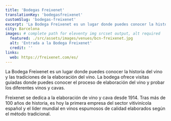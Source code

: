 ```yaml
---
title: 'Bodegas Freixenet'
translationKey: 'bodegasfreixenet'
customSlug: 'bodegas-freixenet'
excerpt: 'La Bodega Freixenet es un lugar donde puedes conocer la historia del vino y las tradiciones de la elaboración del vino.'
city: Barcelona
images: # complete path for eleventy img srcset output, alt required
  featured: ./src/assets/images/venues/bcn-freixenet.jpg
  alt: 'Entrada a la Bodega Freixenet'
  credit: ''
links:
  web: https://freixenet.com/es/
---
```


La Bodega Freixenet es un lugar donde puedes conocer la historia del vino y las tradiciones de la elaboración del vino. La bodega ofrece visitas guiadas donde puedes conocer el proceso de elaboración del vino y probar los diferentes vinos y cavas.

Freixenet se dedica a la elaboración de vino y cava desde 1914. Tras más de 100 años de historia, es hoy la primera empresa del sector vitivinícola español y el líder mundial en vinos espumosos de calidad elaborados según el método tradicional.